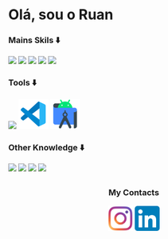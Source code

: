 # Olá, sou o Ruan


<div align="left">

### Mains Skils ⬇️
  <code><img src="https://cdn.jsdelivr.net/gh/devicons/devicon/icons/html5/html5-original.svg" width=60px /></code>
  <code><img src="https://cdn.jsdelivr.net/gh/devicons/devicon/icons/css3/css3-original.svg" width=60px /></code>
  <code><img src="https://cdn.jsdelivr.net/gh/devicons/devicon/icons/php/php-original.svg" width=60px /></code>
  <code><img src="https://cdn.jsdelivr.net/gh/devicons/devicon/icons/mysql/mysql-plain.svg" width=60px /></code>
  <code><img src="https://cdn.jsdelivr.net/gh/devicons/devicon/icons/kotlin/kotlin-plain.svg" width=60px /></code>
</div>

<div align="left">
  
### Tools ⬇️
  <code><img src="https://cdn.jsdelivr.net/gh/devicons/devicon/icons/git/git-original.svg" width=60px /></code>
  <code><img src="https://github.com/ruanfrazao07/ruanfrazao07/blob/main/imagens/vscode.svg" width=60px /></code>
  <code><img src="https://github.com/ruanfrazao07/ruanfrazao07/blob/main/imagens/AndroidStudio.svg" width=60px /></code>
</div>

<div align="left">

### Other Knowledge ⬇️
  <code><img src="https://cdn.jsdelivr.net/gh/devicons/devicon/icons/java/java-original.svg" width=60px /></code>
  <code><img src="https://cdn.jsdelivr.net/gh/devicons/devicon/icons/firebase/firebase-plain.svg" width=60px /></code>
  <code><img src="https://cdn.jsdelivr.net/gh/devicons/devicon/icons/cplusplus/cplusplus-original.svg" width=60px /></code>
  <code><img src="https://cdn.jsdelivr.net/gh/devicons/devicon/icons/arduino/arduino-original.svg" width=60px /></code>
</div>

##

<div align="center">

### My Contacts
  <a href="https://www.instagram.com/rfrazao_07" alt="instagram" target="_blank">
  <code><img src="https://github.com/ruanfrazao07/ruanfrazao07/blob/main/imagens/Instagram.svg" width=50px margin=20px /></code></a>
  <a href="https://www.linkedin.com/in/ruanfrazao07" alt="Linkedin" target="_blank">
  <code><img src="https://github.com/ruanfrazao07/ruanfrazao07/blob/main/imagens/LinkedIn.svg" width="50px"/></code></a>
</div>
